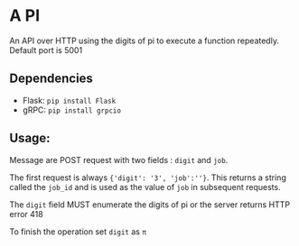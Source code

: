 # A PI
An API over HTTP using the digits of pi to execute a function repeatedly. Default port is 5001

## Dependencies
- Flask: `pip install Flask`
- gRPC: `pip install grpcio`

## Usage:
	
Message are POST request with two fields : `digit` and `job`. 

The first request is always `{'digit': '3', 'job':''}`.
This returns a string called the `job_id` and is used as the value of `job` in subsequent requests.

The `digit` field MUST enumerate the digits of pi or the server returns HTTP error 418

To finish the operation set `digit` as `π`

